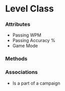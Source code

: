 # Level Class

### Attributes

- Passing WPM
- Passing Accuracy %
- Game Mode

### Methods

### Associations

  - Is a part of a campaign
